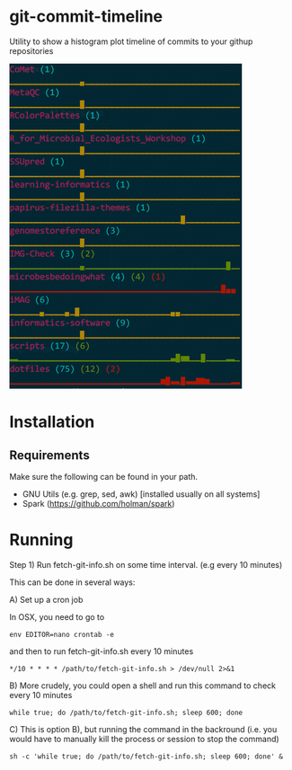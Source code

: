 # git-commit-timeline
Utility to show a histogram plot timeline of commits to your githup repositories

![alt text](https://github.com/js040/git-commit-timeline/blob/master/doc/image1.png)

# Installation

## Requirements
Make sure the following can be found in your path.
* GNU Utils (e.g. grep, sed, awk) [installed usually on all systems]
* Spark (https://github.com/holman/spark)

# Running

Step 1) Run fetch-git-info.sh on some time interval. (e.g every 10 minutes)

This can be done in several ways:

A) Set up a cron job

In OSX, you need to go to 
```
env EDITOR=nano crontab -e
```

and then to run fetch-git-info.sh every 10 minutes

```
*/10 * * * * /path/to/fetch-git-info.sh > /dev/null 2>&1
```

B) More crudely, you could open a shell and run this command to check every 10 minutes
```
while true; do /path/to/fetch-git-info.sh; sleep 600; done
```

C) This is option B), but running the command in the backround (i.e. you would have to manually kill the process or session to stop the command)
```
sh -c 'while true; do /path/to/fetch-git-info.sh; sleep 600; done' &
```
